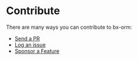 # Contribute

There are many ways you can contribute to bx-orm:

* [Send a PR](https://github.com/ortus-boxlang/bx-orm)
* [Log an issue](https://ortussolutions.atlassian.net/browse/BLMODULES)
* [Sponsor a Feature](https://boxlang.io/plans)